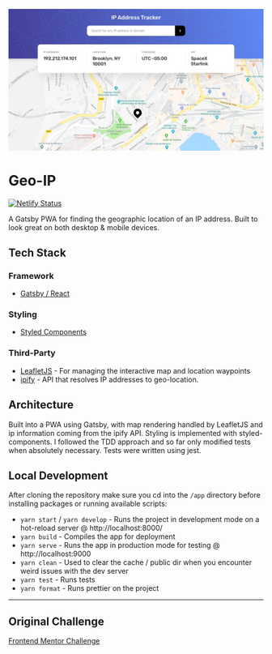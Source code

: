 ![Project Preview](./assets/project-header.jpg)

# Geo-IP

[![Netlify Status](https://api.netlify.com/api/v1/badges/a57a4fb9-5d81-40cd-a52a-8ea6fea1daeb/deploy-status)](https://app.netlify.com/sites/ts-geo-ip/deploys)

<!-- ## [Click here to view the app](#) -->

A Gatsby PWA for finding the geographic location of an IP address. Built to look great on both desktop & mobile devices.

## Tech Stack

### Framework

- [Gatsby / React](https://www.gatsbyjs.com/)

### Styling

- [Styled Components](https://styled-components.com/)

### Third-Party

- [LeafletJS](https://leafletjs.com/) - For managing the interactive map and location waypoints
- [ipify](https://geo.ipify.org/) - API that resolves IP addresses to geo-location.

## Architecture

Built into a PWA using Gatsby, with map rendering handled by LeafletJS and ip information coming from the ipify API. Styling is implemented with styled-components. I followed the TDD approach and so far only modified tests when absolutely necessary. Tests were written using jest.

## Local Development

After cloning the repository make sure you cd into the `/app` directory before installing packages or running available scripts:

- `yarn start` / `yarn develop` - Runs the project in development mode on a hot-reload server @ http://localhost:8000/
- `yarn build` - Compiles the app for deployment
- `yarn serve` - Runs the app in production mode for testing @ http://localhost:9000
- `yarn clean` - Used to clear the cache / public dir when you encounter weird issues with the dev server
- `yarn test` - Runs tests
- `yarn format` - Runs prettier on the project

<!-- ## Screenshots -->

<!-- ### Desktop -->

<!-- ### Mobile -->

<hr />

## Original Challenge

[Frontend Mentor Challenge](https://www.frontendmentor.io/challenges/ip-address-tracker-I8-0yYAH0)
